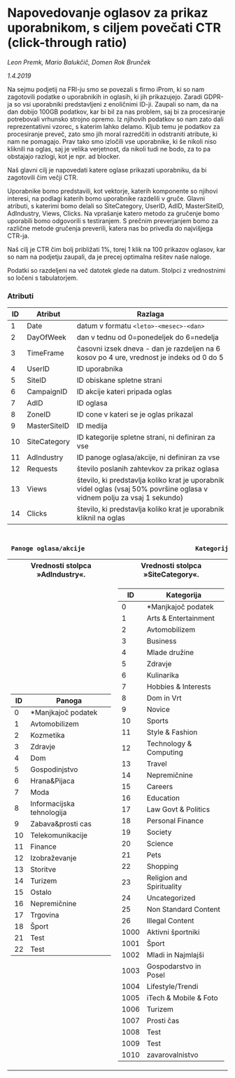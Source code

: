 # Napovedovanje oglasov za prikaz uporabnikom, s ciljem povečati CTR (click-through ratio) #

*Leon Premk, Mario Balukčič, Domen Rok Brunček*

*1.4.2019*

Na sejmu podjetij na FRI-ju smo se povezali s firmo iProm, ki so nam zagotovili podatke o uporabnikih in oglasih,
ki jih prikazujejo. Zaradi GDPR-ja so vsi uporabniki predstavljeni z enoličnimi ID-ji. Zaupali so nam, da na dan
dobijo 100GB podatkov, kar bi bil za nas problem, saj bi za procesiranje potrebovali vrhunsko strojno opremo. Iz
njihovih podatkov so nam zato dali reprezentativni vzorec, s katerim lahko delamo. Kljub temu je podatkov za
procesiranje preveč, zato smo jih moral razredčiti in odstraniti atribute, ki nam ne pomagajo. Prav tako smo izločili
vse uporabnike, ki še nikoli niso kliknili na oglas, saj je velika verjetnost, da nikoli tudi ne bodo, za to pa obstajajo
razlogi, kot je npr. ad blocker.

Naš glavni cilj je napovedati katere oglase prikazati uporabniku, da bi zagotovili čim večji CTR. 

Uporabnike bomo predstavili, kot vektorje, katerih komponente so njihovi interesi, na podlagi katerih bomo uporabnike
razdelili v gruče. Glavni atributi, s katerimi bomo delali so SiteCategory, UserID, AdID, MasterSiteID, AdIndustry, 
Views, Clicks. Na vprašanje katero metodo za gručenje bomo uporabili bomo odgovorili s testiranjem. S prečnim preverjanjem
bomo za različne metode gručenja preverili, katera nas bo privedla do najvišjega CTR-ja. 

Naš cilj je CTR čim bolj približati 1%, torej 1 klik na 100 prikazov oglasov, kar so nam na podjetju zaupali, da je 
precej optimalna rešitev naše naloge. 

Podatki so razdeljeni na več datotek glede na datum. Stolpci z vrednostnimi so ločeni s tabulatorjem.

### Atributi
| ID | Atribut | Razlaga |
| --- | ------- | ------ |
| 1 | Date | datum v formatu `<leto>-<mesec>-<dan>` |
| 2 | DayOfWeek | dan v tednu od 0=ponedeljek do 6=nedelja |
| 3 | TimeFrame | časovni izsek dneva - dan je razdeljen na 6 kosov po 4 ure, vrednost je indeks od 0 do 5 |
| 4 | UserID | ID uporabnika |
| 5 | SiteID | ID obiskane spletne strani |
| 6 | CampaignID | ID akcije kateri pripada oglas |
| 7 | AdID | ID oglasa |
| 8 | ZoneID | ID cone v kateri se je oglas prikazal |
| 9 | MasterSiteID | ID medija |
| 10 | SiteCategory | ID kategorije spletne strani, ni definiran za vse |
| 11 | AdIndustry | ID panoge oglasa/akcije, ni definiran za vse |
| 12 | Requests | število poslanih zahtevkov za prikaz oglasa |
| 13 | Views | število, ki predstavlja koliko krat je uporabnik videl oglas (vsaj 50% površine oglasa v vidnem polju za vsaj 1 sekundo) |
| 14 | Clicks | število, ki predstavlja koliko krat je uporabnik kliknil na oglas |
</br>

<pre> <b>Panoge oglasa/akcije</b>                              <b>Kategorije spletnih strani</b></pre>

<table>
  <tr><th>Vrednosti stolpca »AdIndustry«. </th><th>Vrednosti stolpca »SiteCategory«. </th></tr>
<tr><td>

| ID | Panoga |
| -- | ------ |
| 0 | *Manjkajoč podatek |
| 1 | Avtomobilizem |
| 2 | Kozmetika |
| 3 | Zdravje |
| 4 | Dom |
| 5 | Gospodinjstvo |
| 6 | Hrana&Pijaca |
| 7 | Moda |
| 8 | Informacijska tehnologija |
| 9 | Zabava&prosti cas |
| 10 | Telekomunikacije |
| 11 | Finance |
| 12 | Izobraževanje |
| 13 | Storitve |
| 14 | Turizem |
| 15 | Ostalo |
| 16 | Nepremičnine |
| 17 | Trgovina |
| 18 | Šport |
| 21 | Test |
| 22 | Test |

</td><td>

| ID | Kategorija |
| -- | ---------- |
| 0 | *Manjkajoč podatek |
| 1 | Arts & Entertainment |
| 2 | Avtomobilizem |
| 3 | Business |
| 4 | Mlade družine |
| 5 | Zdravje |
| 6 | Kulinarika |
| 7 | Hobbies & Interests |
| 8 | Dom in Vrt |
| 9 | Novice |
| 10 | Sports |
| 11 | Style & Fashion |
| 12 | Technology & Computing |
| 13 | Travel |
| 14 | Nepremičnine |
| 15 | Careers |
| 16 | Education |
| 17 | Law Govt & Politics |
| 18 | Personal Finance |
| 19 | Society |
| 20 | Science |
| 21 | Pets |
| 22 | Shopping |
| 23 | Religion and Spirituality |
| 24 | Uncategorized |
| 25 | Non Standard Content |
| 26 | Illegal Content |
| 1000 | Aktivni športniki |
| 1001 | Šport |
| 1002 | Mladi in Najmlajši |
| 1003 | Gospodarstvo in Posel |
| 1004 | Lifestyle/Trendi |
| 1005 | iTech & Mobile & Foto |
| 1006 | Turizem |
| 1007 | Prosti čas |
| 1008 | Test |
| 1009 | Test |
| 1010 | zavarovalnistvo |

</td></tr> </table>


